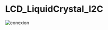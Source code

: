 # LCD_LiquidCrystal_I2C

![conexion](https://user-images.githubusercontent.com/93759057/140579372-c97aaace-6d92-4bdf-b6ab-8d50924b9f1a.jpg)
